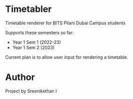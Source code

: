 # Timetabler

Timetable renderer for BITS Pilani Dubai Campus students

Supports these semesters so far:
- Year 1 Sem 1 (2022-23)
- Year 1 Sem 2 (2023)

Current plan is to allow user input for rendering a timetable.

# Author

Project by Sreenikethan I

